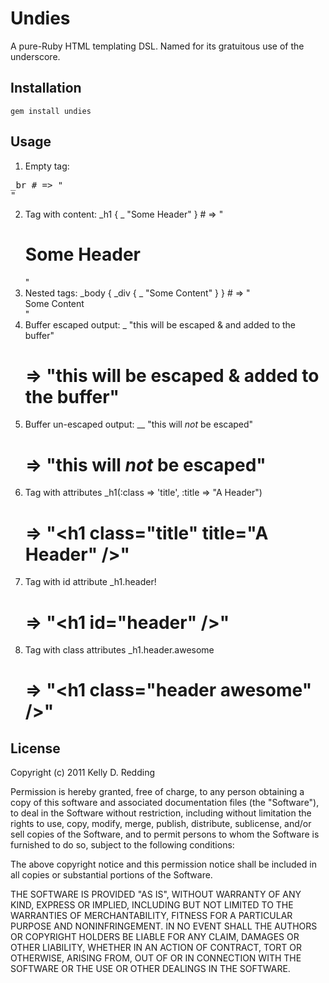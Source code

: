 # Undies
A pure-Ruby HTML templating DSL.  Named for its gratuitous use of the underscore.
## Installation
    gem install undies
## Usage
1. Empty tag:
<pre>
_br # => "<br />"
</pre>

2. Tag with content:
    _h1 {
      _ "Some Header"
    } # => "<h1>Some Header</h1>"
3. Nested tags:
    _body {
      _div {
        _ "Some Content"
      }
    } # => "<body><div>Some Content</div></body>"
4. Buffer escaped output:
    _ "this will be escaped & and added to the buffer"
    # => "this will be escaped &amp; added to the buffer"
5. Buffer un-escaped output:
    __ "this will <em>not</em> be escaped"
    # => "this will <em>not</em> be escaped"
6. Tag with attributes
    _h1(:class => 'title', :title => "A Header")
    # => "<h1 class=\"title\" title=\"A Header\" />"
7. Tag with id attribute
    _h1.header!
    # => "<h1 id=\"header\" />"
8. Tag with class attributes
    _h1.header.awesome
    # => "<h1 class=\"header awesome\" />"

## License

Copyright (c) 2011 Kelly D. Redding

Permission is hereby granted, free of charge, to any person
obtaining a copy of this software and associated documentation
files (the "Software"), to deal in the Software without
restriction, including without limitation the rights to use,
copy, modify, merge, publish, distribute, sublicense, and/or sell
copies of the Software, and to permit persons to whom the
Software is furnished to do so, subject to the following
conditions:

The above copyright notice and this permission notice shall be
included in all copies or substantial portions of the Software.

THE SOFTWARE IS PROVIDED "AS IS", WITHOUT WARRANTY OF ANY KIND,
EXPRESS OR IMPLIED, INCLUDING BUT NOT LIMITED TO THE WARRANTIES
OF MERCHANTABILITY, FITNESS FOR A PARTICULAR PURPOSE AND
NONINFRINGEMENT. IN NO EVENT SHALL THE AUTHORS OR COPYRIGHT
HOLDERS BE LIABLE FOR ANY CLAIM, DAMAGES OR OTHER LIABILITY,
WHETHER IN AN ACTION OF CONTRACT, TORT OR OTHERWISE, ARISING
FROM, OUT OF OR IN CONNECTION WITH THE SOFTWARE OR THE USE OR
OTHER DEALINGS IN THE SOFTWARE.

